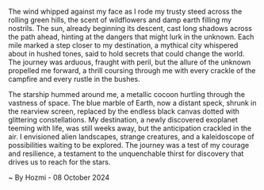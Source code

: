 
The wind whipped against my face as I rode my trusty steed across the rolling green hills, the scent of wildflowers and damp earth filling my nostrils. The sun, already beginning its descent, cast long shadows across the path ahead, hinting at the dangers that might lurk in the unknown. Each mile marked a step closer to my destination, a mythical city whispered about in hushed tones, said to hold secrets that could change the world. The journey was arduous, fraught with peril, but the allure of the unknown propelled me forward, a thrill coursing through me with every crackle of the campfire and every rustle in the bushes.

The starship hummed around me, a metallic cocoon hurtling through the vastness of space.  The blue marble of Earth, now a distant speck, shrunk in the rearview screen, replaced by the endless black canvas dotted with glittering constellations. My destination, a newly discovered exoplanet teeming with life, was still weeks away, but the anticipation crackled in the air. I envisioned alien landscapes, strange creatures, and a kaleidoscope of possibilities waiting to be explored. The journey was a test of my courage and resilience, a testament to the unquenchable thirst for discovery that drives us to reach for the stars. 

~ By Hozmi - 08 October 2024
